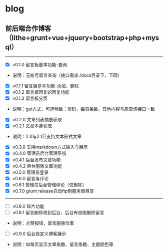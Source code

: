 # blog
## 前后端合作博客（lithe+grunt+vue+jquery+bootstrap+php+mysql）
***
- [x]  v0.1.0 留言板基本功能-查询
* 说明：无帐号留言查询（接口需求./docs目录下，下同）
- [x] v0.1.1 留言板基本功能-添加、删除
- [x] v0.1.2 留言板回复的回复功能
- [x] v0.1.3 留言板分页
* 说明：get方式，可选参数：页码，每页条数，其他内容与原查询接口一致
- [x] v0.2.0 文章列表摘要获取
- [x] v0.2.1 文章本身获取
* 说明：2.0与2.1只支持文本形式文章
- [x] v0.3.0 支持markdown方式输入与展示
- [x] v0.4.0 管理员后台管理系统
- [x] v0.4.1 后台发布文章功能
- [x] v0.4.2 后台删除文章功能
- [x] v0.5.0 管理员登录
- [x] v0.6.0 留言与评论
- [x] v0.6.1 管理员后台管理评论（仅删除）
- [x] v0.7.0 grunt release自动ftp到服务器目录
-------------------------------
- [ ] v0.8.0 碎片功能
- [ ] v0.8.1 留言删除改到后台，后台有权限删除留言
* 说明：点赞按钮，留言删除位置
- [ ] v0.9.0 后台自定义博客展示
* 说明：如每页显示文章条数、留言条数、主题颜色等



